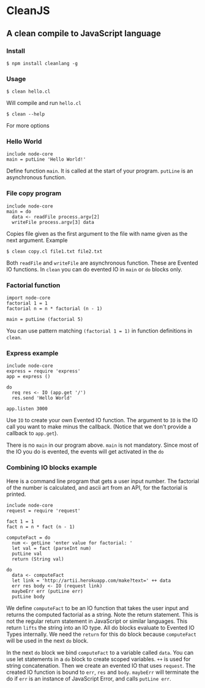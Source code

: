 # CleanJS

## A clean compile to JavaScript language

### Install

    $ npm install cleanlang -g

### Usage

    $ clean hello.cl

Will compile and run `hello.cl`

    $ clean --help

For more options

### Hello World

    include node-core
    main = putLine 'Hello World!'

Define function `main`. It is called at the start of your program. `putLine` is an asynchronous
function.

### File copy program

    include node-core
    main = do
      data <- readFile process.argv[2]
      writeFile process.argv[3] data

Copies file given as the first argument to the file with name given as the next argument. Example

    $ clean copy.cl file1.txt file2.txt

Both `readFile` and `writeFile` are asynchronous function. These are Evented IO functions. In `clean`
you can do evented IO in `main` or `do` blocks only.

### Factorial function

    import node-core
    factorial 1 = 1
    factorial n = n * factorial (n - 1)

    main = putLine (factorial 5)

You can use pattern matching `(factorial 1 = 1)` in function definitions in `clean`.

### Express example

    include node-core
    express = require 'express'
    app = express ()

    do
      req res <- IO (app.get '/')
      res.send 'Hello World'

    app.listen 3000

Use `IO` to create your own Evented IO function. The argument to `IO` is the IO
call you want to make minus the callback. (Notice that we don't provide a callback to `app.get`).

There is no `main` in our program above. `main` is not mandatory. Since most of the IO you do is evented,
the events will get activated in the `do`

### Combining IO blocks example

Here is a command line program that gets a user input number. The factorial of the
number is calculated, and ascii art from an API, for the factorial is printed.

    include node-core
    request = require 'request'

    fact 1 = 1
    fact n = n * fact (n - 1)

    computeFact = do
      num <- getLine 'enter value for factorial: '
      let val = fact (parseInt num)
      putLine val
      return (String val)

    do
      data <- computeFact
      let link = 'http://artii.herokuapp.com/make?text=' ++ data
      err res body <- IO (request link)
      maybeErr err (putLine err)
      putLine body

We define `computeFact` to be an IO function that takes the user input and returns the
computed factorial as a string. Note the return statement. This is not the regular return
statement in JavaScript or similar languages. This return `lifts` the string into an IO type.
All do blocks evaluate to Evented IO Types internally. We need the `return` for this do block
because `computeFact` will be used in the next `do` block.

In the next `do` block we bind `computeFact` to a variable called `data`. You can use let
statements in a `do` block to create scoped variables. `++` is used for string concatenation.
Then we create an evented IO that uses `request`. The created IO function is bound to `err`,
`res` and `body`. `maybeErr` will terminate the do if `err` is an instance of JavaScript Error, and calls
`putLine err`.
